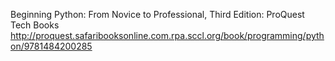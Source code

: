 
Beginning Python: From Novice to Professional, Third Edition: ProQuest Tech Books
 http://proquest.safaribooksonline.com.rpa.sccl.org/book/programming/python/9781484200285
